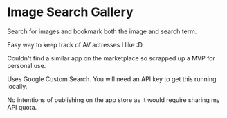 # Image Search Gallery

Search for images and bookmark both the image and search term.

Easy way to keep track of AV actresses I like :D

Couldn't find a similar app on the marketplace so scrapped up a MVP for personal use.

Uses Google Custom Search. You will need an API key to get this running locally.

No intentions of publishing on the app store as it would require sharing my API quota.
